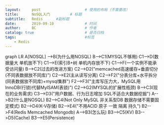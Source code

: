 ```yaml
---
layout:     post                    # 使用的布局（不需要改）
title:      NoSQL入门	        # 标题 
subtitle:   Redis      #副标题
date:       2019-09-10              # 时间
author:     BC                      # 作者
catalog: true                       # 是否归档
tags:                               #标签
    - Redis
---
```


<div class="mermaid">

graph LR
A[NOSQL] -->B(为什么用NOSQL)
    B-->C1(MYSQL不够用)
        C1-->D(数据量大 单机放不下)
        C1-->E(索引B+树 单机内存放不下)
        C1-->F(一个实例不能承受访问量)
    B-->C2(过去的改进方案)
    	C2-->D2("memcached高速缓存+垂直切分(不同表数据放不同库)")
    	C2-->E2(主从读写分离)
    	C2-->F2("分表分库+水平拆分(同表数据放不同库)+mysql集群")
    		F2-->F3("主库写压力大，MySQL用InnoDB(行锁)代替MyISAM(表锁)")
    	C2-->G2(MYSQL的扩展性瓶颈)
    B-->C3(现在的业务需求)
        C3-->D3("用户数据、行为日志增加 SQL不适合大数据挖掘")
A-->B2(什么是NOSQL)
	B2-->C4(Not Only MySQL 非关系型DB 数据存储不需要固定模式)
	B2-->D4(K-V存储)
	B2-->E4("不用ACID 原子 一致 隔离 持久")
	B2-->F4(Redis Memcached Mongodb)
A-->B3(怎么玩)
	B3-->C5(KV)
	B3-->D5(Cache)
	B3-->E5(Persistence)
    
</div>
  

